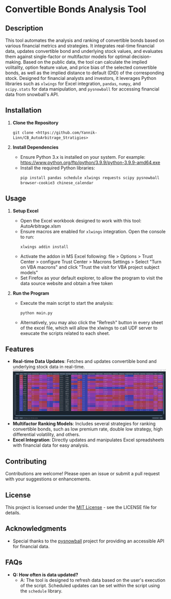 # Convertible Bonds Analysis Tool

## Description
This tool automates the analysis and ranking of convertible bonds based on various financial metrics and strategies. It integrates real-time financial data, updates convertible bond and underlying stock values, and evaluates them against single-factor or multifactor models for optimal decision-making. Based on the public data, the tool can calculate the implied volitality, option feature value, and price bias of the selected convertible bonds, as well as the implied distance to default (DtD) of the corresponding stock. Designed for financial analysts and investors, it leverages Python libraries such as `xlwings` for Excel integration, `pandas`, `numpy`, and `scipy.stats` for data manipulation, and `pysnowball` for accessing financial data from snowball's API.

## Installation

1. **Clone the Repository**
   ```
   git clone <https://github.com/Yannik-Linn/CB_AutoArbitrage_Stratigies>
   ```
   
2. **Install Dependencies**
   - Ensure Python 3.x is installed on your system. For example:
     https://www.python.org/ftp/python/3.9.9/python-3.9.9-amd64.exe
   - Install the required Python libraries:
     ```
     pip install pandas schedule xlwings requests scipy pysnowball browser-cookie3 chinese_calendar
     ```

## Usage

1. **Setup Excel**
   - Open the Excel workbook designed to work with this tool: AutoArbitrage.xlsm
   - Ensure macros are enabled for `xlwings` integration. Open the console to run:
     ```
     xlwings addin install
     ```
   - Activate the addon in MS Excel following: file >  Options > Trust Center > configure Trust Center > Macrons Settings > Select "Turn on VBA macrons" and click "Trust the visit for VBA project subject models"
   - Set Firefox as your default explorer, to allow the program to visit the data source website and obtain a free token

2. **Run the Program**
   - Execute the main script to start the analysis:
     ```
     python main.py
     ```
   - Alternatively, you may also click the "Refresh" button in every sheet of the excel file, which will allow the xlwings to call UDF server to exeucate the scripts related to each sheet.

## Features
- **Real-time Data Updates**: Fetches and updates convertible bond and underlying stock data in real-time.
  ![](.screenshots/Reatime_underlying_values.png)
- **Multifactor Ranking Models**: Includes several strategies for ranking convertible bonds, such as low premium rate, double low strategy, high differential volatility, and others.
- **Excel Integration**: Directly updates and manipulates Excel spreadsheets with financial data for easy analysis.

## Contributing
Contributions are welcome! Please open an issue or submit a pull request with your suggestions or enhancements.

## License
This project is licensed under the [MIT License](LICENSE.md) - see the LICENSE file for details.

## Acknowledgments
- Special thanks to the [pysnowball](https://github.com/uname-yang/pysnowball) project for providing an accessible API for financial data.

## FAQs
- **Q: How often is data updated?**
  - A: The tool is designed to refresh data based on the user's execution of the script. Scheduled updates can be set within the script using the `schedule` library.

